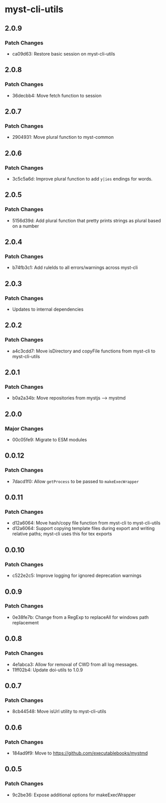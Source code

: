 # myst-cli-utils

## 2.0.9

### Patch Changes

- ca09d63: Restore basic session on myst-cli-utils

## 2.0.8

### Patch Changes

- 36decbb4: Move fetch function to session

## 2.0.7

### Patch Changes

- 2904931: Move plural function to myst-common

## 2.0.6

### Patch Changes

- 3c5c5a6d: Improve plural function to add `y|ies` endings for words.

## 2.0.5

### Patch Changes

- 5156d39d: Add plural function that pretty prints strings as plural based on a number

## 2.0.4

### Patch Changes

- b74fb3c1: Add ruleIds to all errors/warnings across myst-cli

## 2.0.3

### Patch Changes

- Updates to internal dependencies

## 2.0.2

### Patch Changes

- a4c3cdd7: Move isDirectory and copyFile functions from myst-cli to myst-cli-utils

## 2.0.1

### Patch Changes

- b0a2a34b: Move repositories from mystjs --> mystmd

## 2.0.0

### Major Changes

- 00c05fe9: Migrate to ESM modules

## 0.0.12

### Patch Changes

- 7dacd1f0: Allow `getProcess` to be passed to `makeExecWrapper`

## 0.0.11

### Patch Changes

- d12a6064: Move hash/copy file function from myst-cli to myst-cli-utils
- d12a6064: Support copying template files during export and writing relative paths; myst-cli uses this for tex exports

## 0.0.10

### Patch Changes

- c522e2c5: Improve logging for ignored deprecation warnings

## 0.0.9

### Patch Changes

- 0e38fe7b: Change from a RegExp to replaceAll for windows path replacement

## 0.0.8

### Patch Changes

- 4e1abca3: Allow for removal of CWD from all log messages.
- 11ff02b4: Update doi-utils to 1.0.9

## 0.0.7

### Patch Changes

- 8cb44548: Move isUrl utility to myst-cli-utils

## 0.0.6

### Patch Changes

- 184ad9f9: Move to https://github.com/executablebooks/mystmd

## 0.0.5

### Patch Changes

- 9c2be36: Expose additional options for makeExecWrapper
